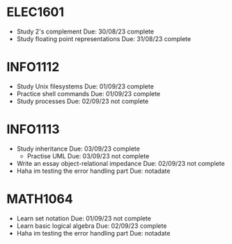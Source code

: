# ELEC1601

- Study 2's complement Due: 30/08/23 complete
- Study floating point representations Due: 31/08/23 complete

# INFO1112

- Study Unix filesystems Due: 01/09/23 complete
- Practice shell commands Due: 01/09/23 complete
- Study processes Due: 02/09/23 not complete

# INFO1113

- Study inheritance Due: 03/09/23 complete
    - Practise UML Due: 03/09/23 not complete
- Write an essay object-relational impedance Due: 02/09/23 not complete
- Haha im testing the error handling part Due: notadate 


# MATH1064

- Learn set notation Due: 01/09/23 not complete
- Learn basic logical algebra Due: 02/09/23 complete
- Haha im testing the error handling part Due: notadate 

